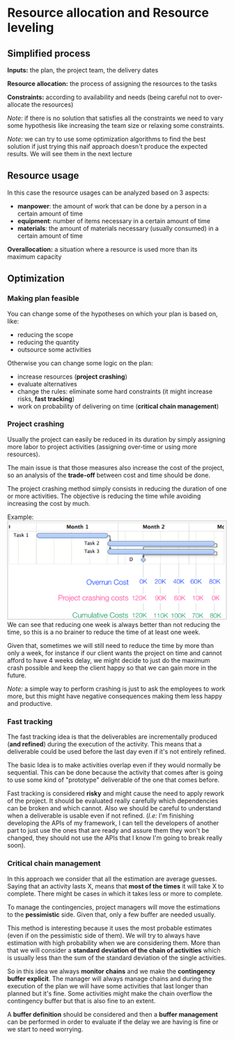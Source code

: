 # Resource allocation and Resource leveling

## Simplified process

**Inputs:** the plan, the project team, the delivery dates

**Resource allocation:** the process of assigning the resources to the tasks

**Constraints:** according to availability and needs (being careful not to over-allocate the resources)

*Note:* if there is no solution that satisfies all the constraints we need to vary some hypothesis like increasing the team size or relaxing some constraints.

*Note:* we can try to use some optimization algorithms to find the best solution if just trying this naif approach doesn't produce the expected results. We will see them in the next lecture

## Resource usage

In this case the resource usages can be analyzed based on 3 aspects:

- **manpower**: the amount of work that can be done by a person in a certain amount of time
- **equipment**:  number of items necessary in a certain amount of time
- **materials**: the amount of materials necessary (usually consumed) in a certain amount of time

**Overallocation:** a situation where a resource is used more than its maximum capacity

## Optimization

### Making plan feasible

You can change some of the hypotheses on which your plan is based on, like:

- reducing the scope
- reducing the quantity
- outsource some activities

Otherwise you can change some logic on the plan:

- increase resources (**project crashing**)
- evaluate alternatives
- change the rules: eliminate some hard constraints (it might increase risks, **fast tracking**)
- work on probability of delivering on time (**critical chain management**)

### Project crashing

Usually the project can easily be reduced in its duration by simply assigning more labor to project activities (assigning over-time or using more resources).

The main issue is that those measures also increase the cost of the project, so an analysis of the **trade-off** between cost and time should be done.

The project crashing method simply consists in reducing the duration of one or more activities. The objective is reducing the time while avoiding increasing the cost by much.

Example:
![project_crashing](../Screenshots/project_crashing.png)
We can see that reducing one week is always better than not reducing the time, so this is a no brainer to reduce the time of at least one week.

Given that, sometimes we will still need to reduce the time by more than only a week, for instance if our client wants the project on time and cannot afford to have 4 weeks delay, we might decide to just do the maximum crash possible and keep the client happy so that we can gain more in the future.

*Note:* a simple way to perform crashing is just to ask the employees to work more, but this might have negative consequences making them less happy and productive.

### Fast tracking

The fast tracking idea is that the deliverables are incrementally produced (**and refined**) during the execution of the activity. This means that a deliverable could be used before the last day even if it's not entirely refined.

The basic Idea is to make activities overlap even if they would normally be sequential. This can be done because the activity that comes after is going to use some kind of "prototype" deliverable of the one that comes before.

Fast tracking is considered **risky** and might cause the need to apply rework of the project. It should be evaluated really carefully which dependencies can be broken and which cannot. Also we should be careful to understand when a deliverable is usable even if not refined. (*I.e:* I'm finishing developing the APIs of my framework, I can tell the developers of another part to just use the ones that are ready and assure them they won't be changed, they should not use the APIs that I know I'm going to break really soon).

### Critical chain management

In this approach we consider that all the estimation are average guesses. Saying that an activity lasts X, means that **most of the times** it will take X to complete. There might be cases in which it takes less or more to complete.

To manage the contingencies, project managers will move the estimations to the **pessimistic** side. Given that, only a few buffer are needed usually.

This method is interesting because it uses the most probable estimates (even if on the pessimistic side of them). We will try to always have estimation with high probability when we are considering them. More than that we will consider a **standard deviation of the chain of activities** which is usually less than the sum of the standard deviation of the single activities.

So in this idea we always **monitor chains** and we make the **contingency buffer explicit**. The manager will always manage chains and during the execution of the plan we will have some activities that last longer than planned but it's fine. Some activities might make the chain overflow the contingency buffer but that is also fine to an extent.

A **buffer definition** should be considered and then a **buffer management** can be performed in order to evaluate if the delay we are having is fine or we start to need worrying.
